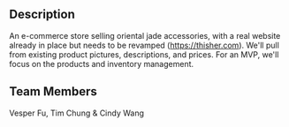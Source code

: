 ## Description
An e-commerce store selling oriental jade accessories, with a real website already in place but needs to be revamped (https://thisher.com). We'll pull from existing product pictures, descriptions, and prices. For an MVP, we'll focus on the products and inventory management.
## Team Members
Vesper Fu, Tim Chung & Cindy Wang
